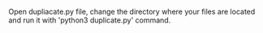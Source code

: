 Open dupliacate.py file, change the directory where your files are located and run it with 'python3 duplicate.py' command.
